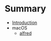 # Summary

* [Introduction][1]
* macOS
	* [alfred][2]

[1]:	readme.md
[2]:	./alfred/making-workflows.md